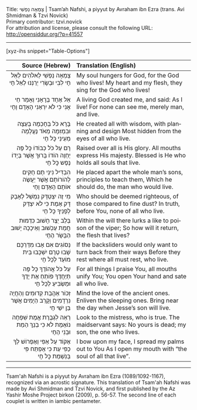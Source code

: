 <html>
<head></head>
<body>
Title: צָמְאָה נַפְשִׁי | Tsam’ah Nafshi, a piyyut by Avraham ibn Ezra (trans. Avi Shmidman & Tzvi Novick)<br />
Primary contributor: tzvi.novick<br />
For attribution and license, please consult the following URL: <a href="http://opensiddur.org/?p=41557">http://opensiddur.org/?p=41557</a>
<p />
<hr />

[xyz-ihs snippet="Table-Options"]<table style="margin-left: auto; margin-right: auto;" class="draggable">
<thead><tr><th id="x" style="text-align: right;">Source (Hebrew)</th><th style="text-align: left;">Translation (English)</th></tr></thead>
<tbody>
<tr><td style="vertical-align:top;">
<div class="liturgy" lang="he" style="text-align: right;">
צָמְאָה נַפְשִׁי לֵאלֹהִים לְאֵל חָי 
לִבִּי וּבְשָׂרִי יְרַנְּנוּ לְאֵל חָי 
</div></td>

<td style="vertical-align:top;">
<div class="english" lang="en" style="text-align: left;">
My soul hungers for God, for the God who lives! 
My heart and my flesh, they sing for the God who lives! 
</div></td></tr>


<tr><td style="vertical-align:top;">
<div class="liturgy" lang="he" style="text-align: right;">
<span class="acrostic">אֵ</span>ל אֶחָד בְּרָאָנִי וְאָמַר חַי אָנִי 
כִּי לֹא יִרְאַנִי הָאָדָם וָחָי 
</div></td>

<td style="vertical-align:top;">
<div class="english" lang="en" style="text-align: left;">
A living God created me, and said: As I live! 
For none can see me, merely man, and live. 
</div></td></tr>


<tr><td style="vertical-align:top;">
<div class="liturgy" lang="he" style="text-align: right;">
<span class="acrostic">בָּ</span>רָא כֹּל בְּחָכְמָה בְּעֵצָה וּבִמְזִמָּה 
מְאֹד נֶעֱלָמָה מְעֵינֵי כׇּל חָי 
</div></td>

<td style="vertical-align:top;">
<div class="english" lang="en" style="text-align: left;">
He created all with wisdom, with planning and design 
Most hidden from the eyes of all who live. 
</div></td></tr>


<tr><td style="vertical-align:top;">
<div class="liturgy" lang="he" style="text-align: right;">
<span class="acrostic">רָ</span>ם עַל כֹּל כְּבוֹדוֹ כׇּל פֶּה יְחַוֶה הוֹדוֹ 
בָּרוּךְ אֲשֶׁר בְּיָדוֹ נֶפֶש כׇּל חָי 
</div></td>

<td style="vertical-align:top;">
<div class="english" lang="en" style="text-align: left;">
Raised over all is His glory.  All mouths express His majesty. 
Blessed is He who holds all souls that live. 
</div></td></tr>


<tr><td style="vertical-align:top;">
<div class="liturgy" lang="he" style="text-align: right;">
<span class="acrostic">הִ</span>בְדִּיל נִינֵי תָם חֻקִּים לְהוֹרוֹתָם 
אֲשֶׁר יַעֲשֶׂה אוֹתָם הָאָדָם וָחָי 
</div></td>

<td style="vertical-align:top;">
<div class="english" lang="en" style="text-align: left;">
He placed apart the whole man’s sons, principles to teach them, 
Which he should do, the man who would live. 
</div></td></tr>


<tr><td style="vertical-align:top;">
<div class="liturgy" lang="he" style="text-align: right;">
<span class="acrostic">מִ</span>י זֶה יִצְטַדָּק נִמְשַׁל לְאָבָק דָּק 
אֶמֶת כִּי לֹא יִצְדַּק לְפָנֵיךָ כׇּל חָי 
</div></td>

<td style="vertical-align:top;">
<div class="english" lang="en" style="text-align: left;">
Who should be deemed righteous, of those compared to fine dust? 
In truth, before You, none of all who live. 
</div></td></tr>


<tr><td style="vertical-align:top;">
<div class="liturgy" lang="he" style="text-align: right;">
<span class="acrostic">בְּ</span>לֵב יֵצֶר חָשׁוּב כִּדְמוּת חֲמַת עַכְשׁוּב 
וְאֵיכָכָה יָשׁוּב הַבָּשָׂר הֶחָי 
</div></td>

<td style="vertical-align:top;">
<div class="english" lang="en" style="text-align: left;">
Within the will there lurks a like to poison of the viper; 
So how will it return, the flesh that lives? 
</div></td></tr>


<tr><td style="vertical-align:top;">
<div class="liturgy" lang="he" style="text-align: right;">
<span class="acrostic">נְ</span>סוֹגִים אִם אָבוּ מִדַּרְכָּם שָׁבוּ 
טֶרֶם יִשְׁכָּבוּ בֵּית מוֹעֵד לְכָל חָי 
</div></td>

<td style="vertical-align:top;">
<div class="english" lang="en" style="text-align: left;">
If the backsliders would only want to turn back from their ways 
Before they rest where all must rest, who live.
</div></td></tr>


<tr><td style="vertical-align:top;">
<div class="liturgy" lang="he" style="text-align: right;">
<span class="acrostic">עַ</span>ל כֹּל אֲהוֹדֶךָ כׇּל פֶּה תְּיַחֲדֶךָ 
פּוֹתֵחַ אֶת יָדֶךָ וּמַשְׂבִּיעַ לְכָּל חָי 
</div></td>

<td style="vertical-align:top;">
<div class="english" lang="en" style="text-align: left;">
For all things I praise You, all mouths unify You;  
You open Your hand and sate all who live. 
</div></td></tr>


<tr><td style="vertical-align:top;">
<div class="liturgy" lang="he" style="text-align: right;">
<span class="acrostic">זְ</span>כוֹר אַהֲבַת קְדוּמִים וְהַחֲיֶה נִרְדָמִים 
וְקָרֵב הַיָמִים אֲשֶׁר בֵּן יִשַׁי חָי 
</div></td>

<td style="vertical-align:top;">
<div class="english" lang="en" style="text-align: left;">
Mind the love of the ancient ones.  Enliven the sleeping ones. 
Bring near the day when Jesse’s son will live. 
</div></td></tr>


<tr><td style="vertical-align:top;">
<div class="liturgy" lang="he" style="text-align: right;">
<span class="acrostic">רְ</span>אֵה לִגְבֶרֶת אֱמֶת שִׁפְחָה נוֹאֶמֶת 
לֹא כִּי בְנַךְ הַמֵת וּבְנִי הֶחָי
</div></td>

<td style="vertical-align:top;">
<div class="english" lang="en" style="text-align: left;">
Look to the mistress, who is true.  The maidservant says: 
No yours is dead; my son, the one who lives. 
</div></td></tr>


<tr><td style="vertical-align:top;">
<div class="liturgy" lang="he" style="text-align: right;">
<span class="acrostic">אֶ</span>קּוֹד עַל אַפִּי וְאֶפְרוֹשׁ לְךָ כַפִּי עֵת 
כִּי אֶפְתַּח פִּי בְּנִשְׁמַת כׇּל חָי 
</div></td>

<td style="vertical-align:top;">
<div class="english" lang="en" style="text-align: left;">
I bow upon my face, I spread my palms out to You 
As I open my mouth with “the soul of all that live”.
</div></td></tr>
</tbody></table>

<hr />

Tsam'ah Nafshi is a piyyut by Avraham ibn Ezra (1089/1092-1167), recognized via an acrostic signature. This translation of Tsam'ah Nafshi was made by Avi Shmidman and Tzvi Novick, and first published by the Az Yashir Moshe Project birkon (2009), p. 56-57. The second line of each couplet is written in iambic pentameter. 

&nbsp;

</body>
</html>